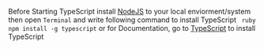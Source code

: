 Before Starting TypeScript install [NodeJS](https://nodejs.org/en/) to your local enviorment/system then open `Terminal` and write following command to install TypeScript ``` ruby npm install -g typescript``` or for Documentation, go to [TypeScript](https://www.typescriptlang.org/) to install TypeScript 
